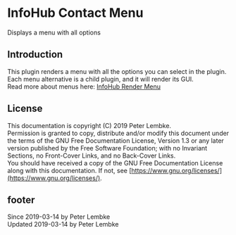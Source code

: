 # InfoHub Contact Menu

Displays a menu with all options

## Introduction

This plugin renders a menu with all the options you can select in the plugin.  
Each menu alternative is a child plugin, and it will render its GUI.  
Read more about menus here: [InfoHub Render Menu](plugin,infohub_rendermenu)

## License

This documentation is copyright (C) 2019 Peter Lembke.  
Permission is granted to copy, distribute and/or modify this document under the terms of the GNU Free Documentation
License, Version 1.3 or any later version published by the Free Software Foundation; with no Invariant Sections, no
Front-Cover Links, and no Back-Cover Links.  
You should have received a copy of the GNU Free Documentation License along with this documentation. If not,
see [https://www.gnu.org/licenses/](https://www.gnu.org/licenses/).

## footer

Since 2019-03-14 by Peter Lembke  
Updated 2019-03-14 by Peter Lembke
